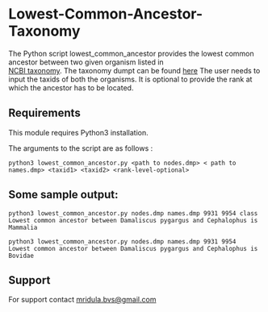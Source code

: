 # Lowest-Common-Ancestor-Taxonomy

The Python script lowest_common_ancestor provides the lowest common ancestor between two given organism listed in   
[NCBI taxonomy](https://www.ncbi.nlm.nih.gov/taxonomy).
The taxonomy dumpt can be found [here](https://ftp.ncbi.nlm.nih.gov/pub/taxonomy/taxdump.tar.gz)
The user needs to input the taxids of both the organisms. It is optional to provide the rank at which the ancestor has to be located.

## Requirements

This module requires Python3 installation.

The arguments to the script are as follows :
```
python3 lowest_common_ancestor.py <path to nodes.dmp> < path to names.dmp> <taxid1> <taxid2> <rank-level-optional>
```
  
## Some sample output:
```
python3 lowest_common_ancestor.py nodes.dmp names.dmp 9931 9954 class
Lowest common ancestor between Damaliscus pygargus and Cephalophus is Mammalia

python3 lowest_common_ancestor.py nodes.dmp names.dmp 9931 9954
Lowest common ancestor between Damaliscus pygargus and Cephalophus is Bovidae
```

## Support
For support contact mridula.bvs@gmail.com
